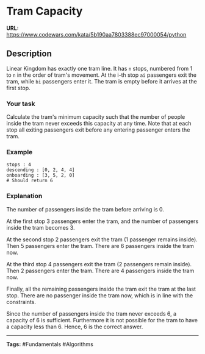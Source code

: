 # Tram Capacity

**URL:** https://www.codewars.com/kata/5b190aa7803388ec97000054/python

## Description

Linear Kingdom has exactly one tram line. It has `n` stops, numbered from 1 to `n` in the order of tram's movement. At the i-th stop `ai` passengers exit the tram, while `bi` passengers enter it. The tram is empty before it arrives at the first stop.

### Your task

Calculate the tram's minimum capacity such that the number of people inside the tram never exceeds this capacity at any time. Note that at each stop all exiting passengers exit before any entering passenger enters the tram.

### Example

```
stops : 4
descending : [0, 2, 4, 4]
onboarding : [3, 5, 2, 0]
# Should return 6
```

### Explanation

The number of passengers inside the tram before arriving is 0.

At the first stop 3 passengers enter the tram, and the number of passengers inside the tram becomes 3.

At the second stop 2 passengers exit the tram (1 passenger remains inside). Then 5 passengers enter the tram. There are 6 passengers inside the tram now.

At the third stop 4 passengers exit the tram (2 passengers remain inside). Then 2 passengers enter the tram. There are 4 passengers inside the tram now.

Finally, all the remaining passengers inside the tram exit the tram at the last stop. There are no passenger inside the tram now, which is in line with the constraints.

Since the number of passengers inside the tram never exceeds 6, a capacity of 6 is sufficient. Furthermore it is not possible for the tram to have a capacity less than 6. Hence, 6 is the correct answer.

---

**Tags:** #Fundamentals #Algorithms